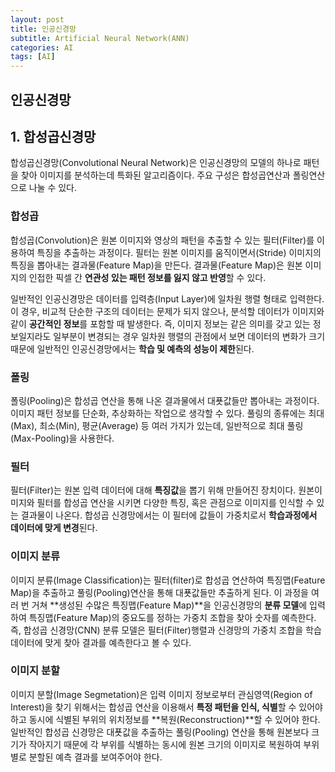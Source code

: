 ```yaml
---
layout: post
title: 인공신경망
subtitle: Artificial Neural Network(ANN)
categories: AI
tags: [AI]
---
```


## 인공신경망

## 1. 합성곱신경망

합성곱신경망(Convolutional Neural Network)은 인공신경망의 모델의 하나로 패턴을 찾아 이미지를 분석하는데 특화된 알고리즘이다.
주요 구성은 합성곱연산과 폴링연산으로 나눌 수 있다.

### 합성곱

합성곱(Convolution)은 원본 이미지와 영상의 패턴을 추출할 수 있는 필터(Filter)를 이용하여 특징을 추출하는 과정이다. 필터는 원본 이미지를 움직이면서(Stride) 이미지의 특징을 뽑아내는 결과물(Feature Map)을 만든다. 결과물(Feature Map)은 원본 이미지의 인접한 픽셀 간 **연관성 있는 패턴 정보를 잃지 않고 반영**할 수 있다.

일반적인 인공신경망은 데이터를 입력층(Input Layer)에 일차원 행렬 형태로 입력한다. 이 경우, 비교적 단순한 구조의 데이터는 문제가 되지 않으나, 분석할 데이터가 이미지와 같이 **공간적인 정보**를 포함할 때 발생한다. 즉, 이미지 정보는 같은 의미를 갖고 있는 정보일지라도 일부분이 변경되는 경우 일차원 행렬의 관점에서 보면 데이터의 변화가 크기 때문에 일반적인 인공신경망에서는 **학습 및 예측의 성능이 제한**된다.

### 폴링

폴링(Pooling)은 합성곱 연산을 통해 나온 결과물에서 대푯값들만 뽑아내는 과정이다. 이미지 패턴 정보를 단순화, 추상화하는 작업으로 생각할 수 있다. 풀링의 종류에는 최대(Max), 최소(Min), 평균(Average) 등 여러 가지가 있는데, 일반적으로 최대 풀링(Max-Pooling)을 사용한다.

### 필터

필터(Filter)는 원본 입력 데이터에 대해 **특징값**을 뽑기 위해 만들어진 장치이다. 원본이미지와 필터를 합성곱 연산을 시키면 다양한 특징, 혹은 관점으로 이미지를 인식할 수 있는 결과물이 나온다. 합성곱 신경망에서는 이 필터에 값들이 가중치로서 **학습과정에서 데이터에 맞게 변경**된다.

### 이미지 분류

이미지 분류(Image Classification)는 필터(filter)로 합성곱 연산하여 특징맵(Feature Map)을 추출하고 풀링(Pooling)연산을 통해 대푯값들만 추출하게 된다. 이 과정을 여러 번 거쳐 **생성된 수많은 특징맵(Feature Map)**을 인공신경망의 **분류 모델**에 입력하여 특징맵(Feature Map)의 중요도를 정하는 가중치 조합을 찾아 숫자를 예측한다. 즉, 합성곱
신경망(CNN) 분류 모델은 필터(Filter)행렬과 신경망의 가중치 조합을 학습데이터에 맞게 찾아 결과를 예측한다고 볼 수 있다.

### 이미지 분할

이미지 분할(Image Segmetation)은 입력 이미지 정보로부터 관심영역(Region of Interest)을 찾기 위해서는 합성곱 연산을 이용해서 **특정 패턴을 인식, 식별**할 수 있어야 하고 동시에 식별된 부위의 위치정보를 **복원(Reconstruction)**할 수 있어야 한다. 일반적인 합성곱 신경망은 대푯값을 추출하는 풀링(Pooling) 연산을 통해 원본보다 크기가 작아지기
때문에 각 부위를 식별하는 동시에 원본 크기의 이미지로 복원하여 부위별로 분할된 예측 결과를 보여주어야 한다.
